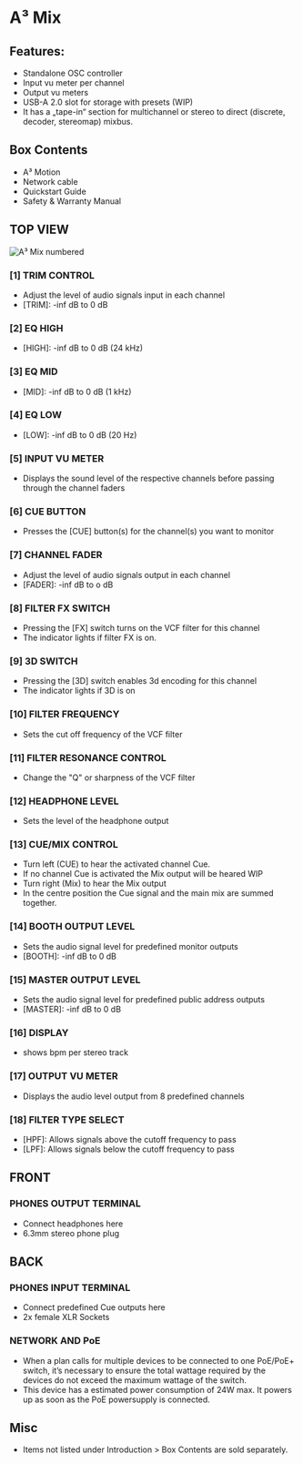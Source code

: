 # A³ Mix
## Features:
- Standalone OSC controller
- Input vu meter per channel
- Output vu meters
- USB-A 2.0 slot for storage with presets (WIP)
- It has a „tape-in“ section for multichannel or stereo to direct (discrete, decoder, stereomap) mixbus.

## Box Contents
- A³ Motion
- Network cable
- Quickstart Guide
- Safety & Warranty Manual

## TOP VIEW
![A³ Mix numbered](https://doc.a3-audio.com/static/user/a3_systen_symbol_mix_numbered.png)

### [1] TRIM CONTROL
- Adjust the level of audio signals input in each channel
- [TRIM]: -inf dB to 0 dB

### [2] EQ HIGH
- [HIGH]: -inf dB to 0 dB (24 kHz)

### [3] EQ MID
- [MID]: -inf dB to 0 dB (1 kHz)

### [4] EQ LOW
- [LOW]: -inf dB to 0 dB (20 Hz)

### [5] INPUT VU METER
- Displays the sound level of the respective channels before passing through the channel faders

### [6] CUE BUTTON
- Presses the [CUE] button(s) for the channel(s) you want to monitor

### [7] CHANNEL FADER
- Adjust the level of audio signals output in each channel
- [FADER]: -inf dB to o dB

### [8] FILTER FX SWITCH
- Pressing the [FX] switch turns on the VCF filter for this channel
- The indicator lights if filter FX is on.

### [9]  3D SWITCH
- Pressing the [3D] switch enables 3d encoding for this channel
- The indicator lights if 3D is on

### [10] FILTER FREQUENCY
- Sets the cut off frequency of the VCF filter

### [11] FILTER RESONANCE CONTROL
- Change the "Q" or sharpness of the VCF filter

### [12] HEADPHONE LEVEL
- Sets the level of the headphone output

### [13] CUE/MIX CONTROL
- Turn left (CUE) to hear the activated channel Cue.
- If no channel Cue is activated the Mix output will be heared WIP
- Turn right (Mix) to hear the Mix output
- In the centre position the Cue signal and the main mix are summed together.

### [14] BOOTH OUTPUT LEVEL
- Sets the audio signal level for predefined monitor outputs
- [BOOTH]: -inf dB to 0 dB

### [15] MASTER OUTPUT LEVEL
- Sets the audio signal level for predefined public address outputs
- [MASTER]: -inf dB to 0 dB

### [16] DISPLAY
- shows bpm per stereo track

### [17] OUTPUT VU METER
- Displays the audio level output from 8 predefined channels

### [18] FILTER TYPE SELECT
- [HPF]: Allows signals above the cutoff frequency to pass
- [LPF]: Allows signals below the cutoff frequency to pass

## FRONT
### PHONES OUTPUT TERMINAL
- Connect headphones here
- 6.3mm stereo phone plug

## BACK
### PHONES INPUT TERMINAL
- Connect predefined Cue outputs here
-  2x female XLR Sockets

### NETWORK AND PoE
- When a plan calls for multiple devices to be connected to one PoE/PoE+ switch, it’s necessary to ensure the total wattage required by the devices do not exceed the maximum wattage of the switch.
- This device has a  estimated power consumption of 24W max. It powers up as soon as the PoE powersupply is connected.

## Misc
- Items not listed under Introduction > Box Contents are sold separately.